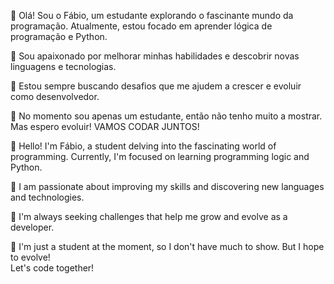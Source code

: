  👋 Olá! Sou o Fábio, um estudante explorando o fascinante mundo da programação. 
     Atualmente, estou focado em aprender lógica de programação e Python.
 
 💞️ Sou apaixonado por melhorar minhas habilidades e descobrir novas linguagens e tecnologias.
 
 👀 Estou sempre buscando desafios que me ajudem a crescer e evoluir como desenvolvedor. 
 
 🌱 No momento sou apenas um estudante, então não tenho muito a mostrar. Mas espero evoluir!
                    VAMOS CODAR JUNTOS!

  
 
 👋 Hello! I'm Fábio, a student delving into the fascinating world of programming. 
     Currently, I'm focused on learning programming logic and Python. 
 
 💞️ I am passionate about improving my skills and discovering new languages and technologies. 
 
 👀 I'm always seeking challenges that help me grow and evolve as a developer. 

 🌱 I'm just a student at the moment, so I don't have much to show. But I hope to evolve!                     
                       Let's code together!
  

<!---
Fabi0liver/Fabi0liver is a ✨ special ✨ repository because its `README.md` (this file) appears on your GitHub profile.
You can click the Preview link to take a look at your changes.
--->
